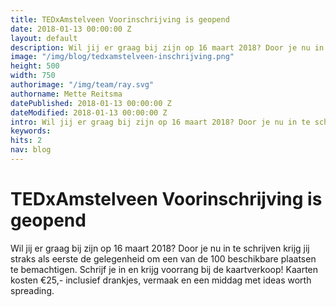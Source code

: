 ```yaml
---
title: TEDxAmstelveen Voorinschrijving is geopend
date: 2018-01-13 00:00:00 Z
layout: default
description: Wil jij er graag bij zijn op 16 maart 2018? Door je nu in te schrijven krijg jij straks als eerste de gelegenheid om een van de 100 beschikbare plaatsen te bemachtigen.
image: "/img/blog/tedxamstelveen-inschrijving.png"
height: 500
width: 750
authorimage: "/img/team/ray.svg"
authorname: Mette Reitsma
datePublished: 2018-01-13 00:00:00 Z
dateModified: 2018-01-13 00:00:00 Z
intro: Wil jij er graag bij zijn op 16 maart 2018? Door je nu in te schrijven krijg jij straks als eerste de gelegenheid om een van de 100 beschikbare plaatsen te bemachtigen.
keywords:
hits: 2
nav: blog
---
```


# TEDxAmstelveen Voorinschrijving is geopend

<a href="{{site.url}}{{page.url}}" title="{{ page.title }}"><amp-img noloading width="250" height="250" alt="{{ page.title }}" layout="responsive" src="{{site.url}}{{ page.image }}" class="photo pull-left"></amp-img></a>

Wil jij er graag bij zijn op 16 maart 2018? Door je nu in te schrijven krijg jij straks als eerste de gelegenheid om een van de 100 beschikbare plaatsen te bemachtigen. Schrijf je in en krijg voorrang bij de kaartverkoop! Kaarten kosten €25,- inclusief drankjes, vermaak en een middag met ideas worth spreading.
